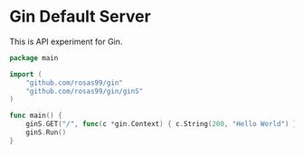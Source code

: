 # Gin Default Server

This is API experiment for Gin.

```go
package main

import (
	"github.com/rosas99/gin"
	"github.com/rosas99/gin/ginS"
)

func main() {
	ginS.GET("/", func(c *gin.Context) { c.String(200, "Hello World") })
	ginS.Run()
}
```
